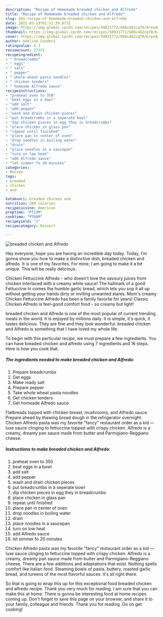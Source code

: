 ```yaml
---
description: "Recipe of Homemade breaded chicken and Alfredo"
title: "Recipe of Homemade breaded chicken and Alfredo"
slug: 441-recipe-of-homemade-breaded-chicken-and-alfredo
date: 2022-03-13T01:51:39.073Z
image: https://img-global.cpcdn.com/recipes/58031772/680x482cq70/breaded-chicken-and-alfredo-recipe-main-photo.jpg
thumbnail: https://img-global.cpcdn.com/recipes/58031772/680x482cq70/breaded-chicken-and-alfredo-recipe-main-photo.jpg
cover: https://img-global.cpcdn.com/recipes/58031772/680x482cq70/breaded-chicken-and-alfredo-recipe-main-photo.jpg
author: Adeline Sanders
ratingvalue: 4.3
reviewcount: 27331
recipeingredient:
- " breadcrumbs"
- " eggs"
- " salt"
- " pepper"
- " whole wheat pasta noodles"
- " chicken tenders"
- " homeade Alfredo sauce"
recipeinstructions:
- "preheat oven to 350"
- "beat eggs in a bowl"
- "add salt"
- "add pepper"
- "wash and drain chicken pieces"
- "put breadcrumbs in a seperate bowl"
- "dip chicken pieces in egg they in breadcrumbs"
- "place chicken in glass pan"
- "repeat until finished"
- "place pan in center of oven"
- "drop noodles in boiling water"
- "drain"
- "place noodles in a saucepan"
- "turn on low heat"
- "add Alfredo sauce"
- "let simmer fo 20 minutes"
categories:
- Recipe
tags:
- breaded
- chicken
- and

katakunci: breaded chicken and 
nutrition: 209 calories
recipecuisine: American
preptime: "PT23M"
cooktime: "PT60M"
recipeyield: "2"
recipecategory: Dessert

---
```



![breaded chicken and Alfredo](https://img-global.cpcdn.com/recipes/58031772/680x482cq70/breaded-chicken-and-alfredo-recipe-main-photo.jpg)

Hey everyone, hope you are having an incredible day today. Today, I'm gonna show you how to make a distinctive dish, breaded chicken and alfredo. It is one of my favorites. For mine, I am going to make it a bit unique. This will be really delicious.

Chicken Fettuccine Alfredo - who doesn&#39;t love the savoury juices from chicken interlaced with a creamy white sauce! The hallmark of a good Fettuccine In comes the humble garlic bread, which lets you sop it all up without getting your hands dirty or inviting unwanted stares. Mom&#39;s creamy Chicken Fettuccine Alfredo has been a family favorite for years! Classic Chicken Alfredo is feel-good comfort food - so creamy but light!

breaded chicken and Alfredo is one of the most popular of current trending meals in the world. It is enjoyed by millions daily. It is simple, it's quick, it tastes delicious. They are fine and they look wonderful. breaded chicken and Alfredo is something that I have loved my whole life.


To begin with this particular recipe, we must prepare a few ingredients. You can have breaded chicken and alfredo using 7 ingredients and 16 steps. Here is how you cook that.

<!--inarticleads1-->

##### The ingredients needed to make breaded chicken and Alfredo:

1. Prepare  breadcrumbs
1. Get  eggs
1. Make ready  salt
1. Prepare  pepper
1. Take  whole wheat pasta noodles
1. Get  chicken tenders
1. Get  homeade Alfredo sauce


Flatbreads topped with chicken breast, mushrooms, and Alfredo sauce. Prepare ahead by thawing bread dough in the refrigerator overnight. Chicken Alfredo pasta was my favorite &#34;fancy&#34; restaurant order as a kid — luxe sauce clinging to fettuccine topped with crispy chicken. Alfredo is a creamy, dreamy pan sauce made from butter and Parmigiano-Reggiano cheese. 

<!--inarticleads2-->

##### Instructions to make breaded chicken and Alfredo:

1. preheat oven to 350
1. beat eggs in a bowl
1. add salt
1. add pepper
1. wash and drain chicken pieces
1. put breadcrumbs in a seperate bowl
1. dip chicken pieces in egg they in breadcrumbs
1. place chicken in glass pan
1. repeat until finished
1. place pan in center of oven
1. drop noodles in boiling water
1. drain
1. place noodles in a saucepan
1. turn on low heat
1. add Alfredo sauce
1. let simmer fo 20 minutes


Chicken Alfredo pasta was my favorite &#34;fancy&#34; restaurant order as a kid — luxe sauce clinging to fettuccine topped with crispy chicken. Alfredo is a creamy, dreamy pan sauce made from butter and Parmigiano-Reggiano cheese. There are a few additions and adaptations that exist. Nothing spells comfort like Italian food. Steaming bowls of pasta, buttery, roasted garlic bread, and tureens of the most flavorful sauces: it&#39;s all right there. 

So that is going to wrap this up for this exceptional food breaded chicken and alfredo recipe. Thank you very much for reading. I am sure that you can make this at home. There is gonna be interesting food at home recipes coming up. Don't forget to save this page on your browser, and share it to your family, colleague and friends. Thank you for reading. Go on get cooking!
